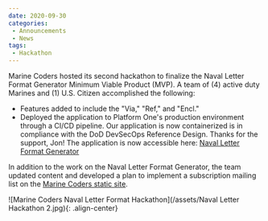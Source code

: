 ```yaml
---
date: 2020-09-30
categories: 
 - Announcements
 - News
tags:
 - Hackathon
---
```


Marine Coders hosted its second hackathon to finalize the Naval Letter Format Generator Minimum Viable Product (MVP).  A team of (4) active duty Marines and (1) U.S. Citizen accomplished the following: 
* Features added to include the "Via," "Ref," and "Encl."
* Deployed the application to Platform One's production environment through a CI/CD pipeline.  Our application is now containerized is in compliance with the DoD DevSecOps Reference Design.  Thanks for the support, Jon!
  The application is now accessible here: 
[Naval Letter Format Generator](https://naval-letter.preprod.dsop.io/)

In addition to the work on the Naval Letter Format Generator, the team updated content and developed a plan to implement a subscription mailing list on the [Marine Coders static site](https://marinecoders.github.io/).

![Marine Coders Naval Letter Format Hackathon](/assets/Naval Letter Hackathon 2.jpg){: .align-center}  
